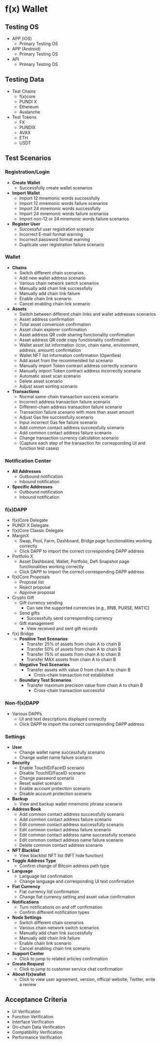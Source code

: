 # f(x) Wallet

## Testing OS
- APP (iOS)
  - Primary Testing OS
- APP (Android)
  - Primary Testing OS
- API
  - Primary Testing OS

## Testing Data
- Test Chains
  - f(x)core
  - PUNDI X
  - Ethereum
  - Avalanche
- Test Tokens
  - FX
  - PUNDIX
  - AVAX
  - ETH
  - USDT

## Test Scenarios
### Registration/Login
- **Create Wallet**
  - Successfully create wallet scenarios
- **Import Wallet**
  - Import 12 mnemonic words successfully
  - Import 12 mnemonic words failure scenarios
  - Import 24 mnemonic words successfully
  - Import 24 mnemonic words failure scenarios
  - Import non-12 or 24 mnemonic words failure scenarios
- **Register User**
  - Successful user registration scenario
  - Incorrect E-mail format warning
  - Incorrect password format warning
  - Duplicate user registration failure scenario

### Wallet
- **Chains**
  - Switch different chain scenarios
  - Add new wallet address scenario
  - Various chain network switch scenarios
  - Manually add chain link successfully
  - Manually add chain link failure
  - Enable chain link scenario
  - Cancel enabling chain link scenario
- **Assets**
  - Switch between different chain links and wallet addresses scenarios
  - Asset address confirmation
  - Total asset conversion confirmation
  - Asset chain explorer confirmation
  - Asset address QR code sharing functionality confirmation
  - Asset address QR code copy functionality confirmation
  - Wallet asset list information (icon, chain name, environment, address, amount) confirmation
  - Wallet NFT list information confirmation (OpenSea)
  - Add asset from the recommended list scenario
  - Manually import Token contract address correctly scenario
  - Manually import Token contract address incorrectly scenario
  - Automatic asset scan scenario
  - Delete asset scenario
  - Adjust asset sorting scenario
- **Transactions**
  - Normal same-chain transaction success scenario
  - Incorrect address transaction failure scenario
  - Different-chain address transaction failure scenario
  - Transaction failure scenario with more than asset amount
  - Adjust Gas fee successfully scenario
  - Input incorrect Gas fee failure scenario
  - Add common contact address successfully scenario
  - Add common contact address failure scenario
  - Change transaction currency calculation scenario
  - (Capture each step of the transaction for corresponding UI and function test cases)

### Notification Center
- **All Addresses**
  - Outbound notification
  - Inbound notification
- **Specific Addresses**
  - Outbound notification
  - Inbound notification

### f(x)DAPP
- f(x)Core Delegate
- PUNDI X Delegate
- f(x)Core Classic Delegate
- MarginX
  - Swap, Pool, Farm, Dashboard, Bridge page functionalities working correctly
  - Click DAPP to import the correct corresponding DAPP address
- Portfolio X
  - Asset Dashboard, Wallet, Portfolio, Defi Snapshot page functionalities working correctly
  - Click DAPP to import the correct corresponding DAPP address
- f(x)Core Proposals
  - Proposal list
  - Reject proposal
  - Approve proposal
- Crypto Gift
  - Gift currency sending
    - Can see the supported currencies (e.g., BNB, PURSE, MATIC)
  - Send gifts
    - Successfully send corresponding currency
  - Gift management
    - View received and sent gift records
- f(x) Bridge
  - **Positive Test Scenarios**
    - Transfer 25% of assets from chain A to chain B
    - Transfer 50% of assets from chain A to chain B
    - Transfer 75% of assets from chain A to chain B
    - Transfer MAX assets from chain A to chain B
  - **Negative Test Scenarios**
    - Transfer assets with value 0 from chain A to chain B
      - Cross-chain transaction not established
  - **Boundary Test Scenarios**
    - Transfer maximum precision value from chain A to chain B
      - Cross-chain transaction successful

### Non-f(x)DAPP
- Various DAPPs
  - UI and text descriptions displayed correctly
  - Click DAPP to import the correct corresponding DAPP address

### Settings
- **User**
  - Change wallet name successfully scenario
  - Change wallet name failure scenario
- **Security**
  - Enable TouchID/FaceID scenario
  - Disable TouchID/FaceID scenario
  - Change password scenario
  - Reset wallet scenario
  - Enable account protection scenario
  - Disable account protection scenario
- **Backup**
  - View and backup wallet mnemonic phrase scenario
- **Address Book**
  - Add common contact address successfully scenario
  - Add common contact address failure scenario
  - Edit common contact address successfully scenario
  - Edit common contact address failure scenario
  - Edit common contact address name successfully scenario
  - Edit common contact address name failure scenario
  - Delete common contact address scenario
- **NFT Blacklist**
  - View blacklist NFT list (NFT hide function)
- **Toggle Address Type**
  - Confirm change of Bitcoin address path type
- **Language**
  - Language list confirmation
  - Change language and corresponding UI text confirmation
- **Fiat Currency**
  - Fiat currency list confirmation
  - Change fiat currency setting and asset value confirmation
- **Notifications**
  - Turn notifications on and off confirmation
  - Confirm different notification types
- **Node Settings**
  - Switch different chain scenarios
  - Various chain network switch scenarios
  - Manually add chain link successfully
  - Manually add chain link failure
  - Enable chain link scenario
  - Cancel enabling chain link scenario
- **Support Center**
  - Click to jump to related articles confirmation
- **Create Request**
  - Click to jump to customer service chat confirmation
- **About f(x)wallet**
  - Click to view user agreement, version, official website, Twitter, write a review

## Acceptance Criteria
- UI Verification
- Function Verification
- Interface Verification
- On-chain Data Verification
- Compatibility Verification
- Performance Verification